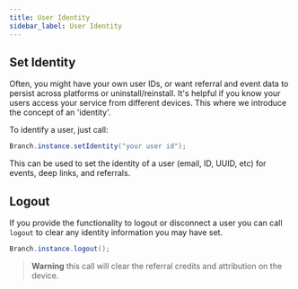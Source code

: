 ```yaml
---
title: User Identity
sidebar_label: User Identity
---
```


## Set Identity 

Often, you might have your own user IDs, or want referral and event data to persist across platforms or uninstall/reinstall. It's helpful if you know your users access your service from different devices. This where we introduce the concept of an 'identity'.

To identify a user, just call:

```actionscript
Branch.instance.setIdentity("your user id");
```

This can be used to set the identity of a user (email, ID, UUID, etc) for events, deep links, and referrals.




## Logout

If you provide the functionality to logout or disconnect a user you can call `logout` to clear any identity information you may have set.

```actionscript
Branch.instance.logout();
```

>
> **Warning** this call will clear the referral credits and attribution on the device.  
>

